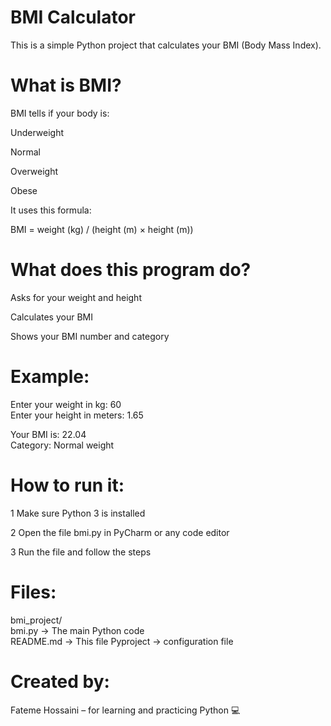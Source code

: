 # BMI Calculator 

This is a simple Python project that calculates your BMI (Body Mass Index).

# What is BMI?

BMI tells if your body is:

Underweight

Normal

Overweight

Obese

It uses this formula:

BMI = weight (kg) / (height (m) × height (m))

# What does this program do?

Asks for your weight and height

Calculates your BMI

Shows your BMI number and category

# Example:

Enter your weight in kg: 60  
Enter your height in meters: 1.65  

Your BMI is: 22.04  
Category: Normal weight

# How to run it:

1 Make sure Python 3 is installed 

2 Open the file bmi.py in PyCharm or any code editor

3 Run the file and follow the steps

# Files:

bmi_project/  
 bmi.py  -> The main Python code  
 README.md ->  This file
 Pyproject -> configuration file
# Created by:

Fateme Hossaini – for learning and practicing Python 💻